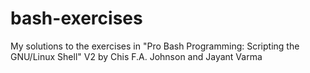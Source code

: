 # bash-exercises
My solutions to the exercises in "Pro Bash Programming: Scripting the GNU/Linux Shell"  V2 by Chis F.A. Johnson and Jayant Varma  
